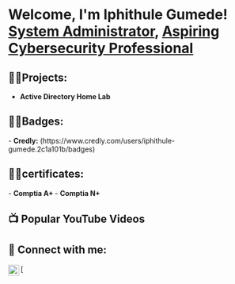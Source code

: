 <h1>Welcome, I'm Iphithule Gumede! <br/><a href="https://github.com/Gumede">System Administrator</a>, <a href="https://www.linkedin.com/in/iphithule-gumede-3966b9219//">Aspiring Cybersecurity Professional</a> <a href="https://www.youtube.com/c/joshmadakor"></a></h1>

<h2>👨‍💻Projects:</h2>

- <b>Active Directory Home Lab </b>

<h2>👨‍💻Badges:</h2>
- <b>Credly:</b> (https://www.credly.com/users/iphithule-gumede.2c1a101b/badges)

<h2>👨‍💻certificates:</h2>
- <b>Comptia A+ </b>
- <b>Comptia N+</b>
<h2>📺 Popular YouTube Videos</h2>



<h2> 🤳 Connect with me:</h2>


[<img align="left" alt="Gumede | LinkedIn" width="22px" src="https://cdn.jsdelivr.net/npm/simple-icons@v3/icons/linkedin.svg" />][linkedin]
[


[linkedin]:(https://www.linkedin.com/in/iphithule-gumede-3966b9219/)

<!--
**joshmadakor1/joshmadakor1** is a ✨ _special_ ✨ repository because its `README.md` (this file) appears on your GitHub profile.

Here are some ideas to get you started:

- 🔭 I’m currently working on ...
- 🌱 I’m currently learning ...
- 👯 I’m looking to collaborate on ...
- 🤔 I’m looking for help with ...
- 💬 Ask me about ...
- 📫 How to reach me: ...
- 😄 Pronouns: ...
- ⚡ Fun fact: ...
-->

